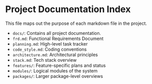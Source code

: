 # Project Documentation Index

This file maps out the purpose of each markdown file in the project.

- `docs/`: Contains all project documentation.
- `frd.md`: Functional Requirements Document
- `planning.md`: High-level task tracker
- `code_style.md`: Coding conventions
- `architecture.md`: Architectural principles
- `stack.md`: Tech stack overview
- `features/`: Feature-specific plans and status
- `modules/`: Logical modules of the system
- `packages/`: Larger package-level overviews
